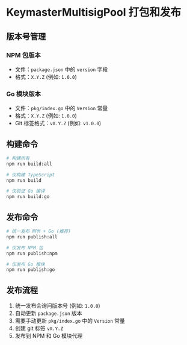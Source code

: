 # KeymasterMultisigPool 打包和发布

## 版本号管理

### NPM 包版本
- 文件：`package.json` 中的 `version` 字段
- 格式：`X.Y.Z` (例如: `1.0.0`)

### Go 模块版本  
- 文件：`pkg/index.go` 中的 `Version` 常量
- 格式：`X.Y.Z` (例如: `1.0.0`)
- Git 标签格式：`vX.Y.Z` (例如: `v1.0.0`)

## 构建命令

```bash
# 构建所有
npm run build:all

# 仅构建 TypeScript
npm run build

# 仅验证 Go 编译
npm run build:go
```

## 发布命令

```bash
# 统一发布 NPM + Go (推荐)
npm run publish:all

# 仅发布 NPM 包
npm run publish:npm  

# 仅发布 Go 模块
npm run publish:go
```

## 发布流程

1. 统一发布会询问版本号 (例如: `1.0.0`)
2. 自动更新 `package.json` 版本
3. 需要手动更新 `pkg/index.go` 中的 `Version` 常量
4. 创建 git 标签 `vX.Y.Z`
5. 发布到 NPM 和 Go 模块代理